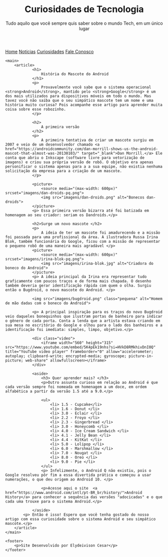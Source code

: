 <!DOCTYPE html>
<html lang="pt-br">
<head>
    <meta charset="UTF-8">
    <meta name="viewport" content="width=device-width, initial-scale=1.0">
    <title>Curiosidades da Tecnologia</title>
    <link rel="stylesheet" href="style.css">
    <link rel="shortcut icon" href="imagens/favicon.ico" type="image/x-icon">
</head>
<body>
    <header>
        <h1> Curiosidades de Tecnologia </h1>
        <p> Tudo aquilo que você sempre quis saber sobre o mundo Tech, em um único lugar </p>        
    </header>
    <nav>
        <a href="#"> Home</a>
        <a href="#"> Notícias</a>
        <a href="#"> Curiosidades</a>
        <a href="#"> Fale Conosco</a>
    </nav>
    
    <main>
        <article>
                <h1>
                    História do Mascote do Android
                </h1>
                <p>
                    Provavelmente você sabe que o sistema operacional <strong>Android</strong>, mantido pelo <strong>Google</strong> é um dos mais utilizados para dispositivos móveis em todo o mundo. Mas tavez você não saiba que o seu simpático mascote tem um nome e uma história muito curiosa? Pois acompanhe esse artigo para aprender muita coisa sobre esse robozinho.
                </p>

                <h2>
                    A primeira versão
                </h2>
                <p>
                    A primeira tentativa de criar um mascote surgiu em 2007 e veio de um desenvolvedor chamado <a href="https://androidcommunity.com/dan-morrill-shows-us-the-android-mascot-that-almost-was-20130103/" target="_blank">Dan Morrill.</a> Ele conta que abriu o Inkscape (software livre para vetorização de imagens) e criou sua própria versão de robô. O objetivo era apenas personificar o sistema apenas para a a sua equipe, não existia nenhuma solicitação da empresa para a criação de um mascote. 
                </p>
                
                <picture>
                    <source media="(max-width: 600px)" srcset="imagens/dan-droids-pq.png">
                    <img src="imagens/dan-droids.png" alt="Bonecos dan-droids">
                </picture>
                <p> Essa primeira versão bizarra até foi batizada em homenagem ao seu criador: seriam os Dandroids.</p>

                <h2>Surge um novo mascote </h2>
                <p>
                    A ideia de ter um mascote foi amadurecendo e a missão foi passada para uma profissional da área. A ilustradora Russa Irina Blok, também funcionária do Google, ficou com a missão de representar o pequeno robô de uma maneira mais agradável </p>
                <picture>
                    <source media="(max-width: 600px)" srcset="imagens/irina-blok-pq.png">
                    <img src="imagens/irina-blok.jpg" alt="Criadora do boneco do Android">
                </picture>
                <p> A ideia principal da Irina era representar tudo graficamente com poucos traços e de forma mais chapada. O desenho também deveria gerar identificação rápida com quem o olha. Surgiu então o Bugdroid, o novo mascote do Android. </p>
            
                <img src="imagens/bugdroid.png" class="pequena" alt="Homem de mão dadas com o boneco do Android">

                <p> A principal inspiração para os traços do novo Bugdroid veio daqueles bonequinhos que ilustram portas de banheiro para indicar o gênero de cada porta. Conta a lenda que a artista estava criando em sua mesa no escritório do Google e olhou para o lado dos banheiros e a identificação foi imediata: simples, limpo, objetivo.</p>

                <div class="video">
                    <iframe width="560" height="315" src="https://www.youtube.com/embed/5K4pEk19nhs?si=HVkD8RMkhivDnI0Q" title="YouTube video player" frameborder="0" allow="accelerometer; autoplay; clipboard-write; encrypted-media; gyroscope; picture-in-picture; web-share" allowfullscreen></iframe>
                </div>

                <aside>
                    <h3> Quer aprender mais? </h3>
                    <p>Outro assunto curioso em relação ao Android é que cada versão sempre foi nomeada em homenagem a um doce, em ordem alfabética a partir da versão 1.5 até a 9.0.</p>

                    <ul>
                        <li> 1.5 - Cupcake</li>  
                        <li> 1.6 - Donut </li> 
                        <li> 3.0 - Eclair </li> 
                        <li> 2.2 - Froyo </li> 
                        <li> 2.3 - Gingerbread </li> 
                        <li> 3.0 - Honeycomb </li> 
                        <li> 4.0 - Ice Cream Sandwich </li> 
                        <li> 4.1 - Jelly Bean </li> 
                        <li> 4.4 - KitKat </li> 
                        <li> 5.0 - Lolipop </li> 
                        <li> 6.0 - Marshmallow </li> 
                        <li> 7.0 - Nougat </li> 
                        <li> 8.0 - Oreo </li> 
                        <li> 9.0 - Pie </li> 
                    </ul>
                    <p> Infelizmente, o Android Q não existiu, pois o Google resolveu pôr fim a essa divertida prática e começou a usar numerações, o que deu origem ao Android 10. </p>
                    
                    <p>Acesse aqui o site  <a href="https://www.android.com/intl/pt-BR_br/history/">Android History</a> para conhecer a sequência das versões "adocicadas" e o que cada uma trouxe para o sistema Android.</p>

                </aside>
            <p> Então é isso! Espero que você tenha gostado do nosso artigo com essa curiosidade sobre o sistema Android e seu simpático mascote.</p>    
        </article>
    </main>

    <footer>
        <p>Site Desenvolvido por Elydeivison Cesar</p>
    </footer>
</body>
</html>
